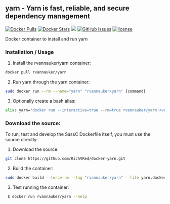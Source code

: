 ## yarn - Yarn is fast, reliable, and secure dependency management
[![Docker Pulls](https://img.shields.io/docker/pulls/rvannauker/yarn.svg)](https://hub.docker.com/r/rvannauker/yarn/) [![Docker Stars](https://img.shields.io/docker/stars/rvannauker/yarn.svg)](https://hub.docker.com/r/rvannauker/yarn/) [![](https://images.microbadger.com/badges/image/rvannauker/yarn:latest.svg)](https://microbadger.com/images/rvannauker/yarn:latest) [![GitHub issues](https://img.shields.io/github/issues/RichVRed/docker-yarn.svg)](https://github.com/RichVRed/docker-yarn) [![license](https://img.shields.io/github/license/RichVRed/docker-yarn.svg)](https://tldrlegal.com/license/mit-license)

Docker container to install and run yarn

### Installation / Usage
1. Install the rvannauker/yarn container:
```bash
docker pull rvannauker/yarn
```
2. Run yarn through the yarn container:
```bash
sudo docker run --rm --name="yarn" "rvannauker/yarn" {command}
```
3. Optionally create a bash alias:
```bash
alias yarn="docker run --interactive=true --rm=true rvannauker/yarn:<version>"
```

### Download the source:
To run, test and develop the SassC Dockerfile itself, you must use the source directly:
1. Download the source:
```bash
git clone https://github.com/RichVRed/docker-yarn.git
```
2. Build the container:
```bash
sudo docker build --force-rm --tag "rvannauker/yarn" --file yarn.dockerfile .
```
3. Test running the container:
```bash
 $ docker run rvannauker/yarn --help
```